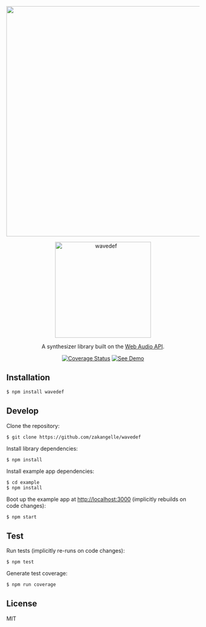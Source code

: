 <p align="center">
  <a href="https://wavedef.com/"><img src="https://www.dropbox.com/s/wd0tmfix85wb5ji/wavedef.png?raw=1" width="600" /></a>
</p>

<p align="center">
  <a href="https://wavedef.com/"><img src="https://www.dropbox.com/s/5xdwbvau8a6ayjl/wavedef-logo-stroked.png?raw=1" alt="wavedef" width="250" /></a>
</p>

<p align="center">
  A synthesizer library built on the <a href="https://developer.mozilla.org/en-US/docs/Web/API/Web_Audio_API">Web Audio API</a>.
</p>

<p align="center">
  <a href="https://coveralls.io/github/zakangelle/wavedef?branch=master"><img alt="Coverage Status" src="https://coveralls.io/repos/github/zakangelle/wavedef/badge.svg?branch=master" /></a>
  <a href="https://wavedef.com/"><img alt="See Demo" src="https://img.shields.io/badge/see-demo-8500ff.svg" /></a>
</p>

## Installation

```sh
$ npm install wavedef
```

## Develop

Clone the repository:

```sh
$ git clone https://github.com/zakangelle/wavedef
```

Install library dependencies:

```
$ npm install
```

Install example app dependencies:

```
$ cd example
$ npm install
```

Boot up the example app at [http://localhost:3000](http://localhost:3000) (implicitly rebuilds on code changes):

```
$ npm start
```

## Test

Run tests (implicitly re-runs on code changes):

```
$ npm test
```

Generate test coverage:

```sh
$ npm run coverage
```

## License

MIT
